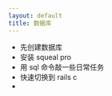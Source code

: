 ```yaml
---
layout: default
title: 数据库
---
```


<!-- https://laracasts.com/lessons/vagrant-and-sequel-pro 必要时候用这个查看数据，比较好看些-->

- 先创建数据库
- 安装 squeal pro
- 用 sql 命令敲一些日常任务
- 快速切换到 rails c
-
